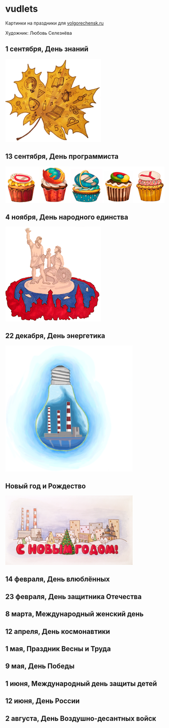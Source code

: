 # vudlets
Картинки на праздники для [volgorechensk.ru](http://volgorechensk.ru)

Художник: Любовь Селезнёва

## 1 сентября, День знаний
<img src="images/1_sep.png" />

## 13 сентября, День программиста
<img src="images/13_sep_prog_day.png" />

## 4 ноября, День народного единства
<img src="images/4_nov.png" />

## 22 декабря, День энергетика
<img src="images/22_dec.png" />

## Новый год и Рождество
<img src="images/new_year.png" />

## 14 февраля, День влюблённых

## 23 февраля, День защитника Отечества

## 8 марта, Международный женский день

## 12 апреля, День космонавтики

## 1 мая, Праздник Весны и Труда

## 9 мая, День Победы

## 1 июня, Международный день защиты детей

## 12 июня, День России

## 2 августа, День Воздушно-десантных войск
